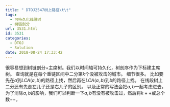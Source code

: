 ```yaml
---
title: " DTOJ2547树上路径\t\t"
tags:
  - 可持久化线段树
  - 树链剖分
url: 3531.html
id: 3531
categories:
  - DTOJ
  - Solution
date: 2018-08-24 17:33:42
---
```


很容易想到树链剖分+主席树。我们以时间轴可持久化，树剖序作为下标建主席树。 查询就是在每个重链区间中二分第$k$个没被攻击的城市。 细节很多。 比如要先在$a$到$LCA(a,b)$的路径上找，然后再在$LCA(a,b)$到$b$的路径上找。 在线段树上二分还有先走左儿子还是右儿子的区别。 以及正常的写法会把$a,b$一起考虑进去，为了消除$a,b$的影响，我们可以判断一下$a,b$有没有被攻击过，然后将$k++$或总个数$- -$。
